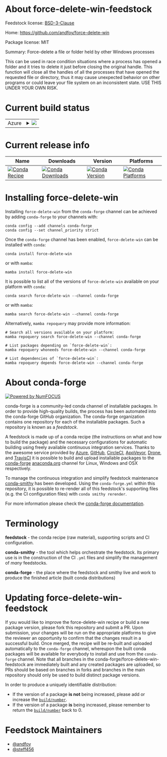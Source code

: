 About force-delete-win-feedstock
================================

Feedstock license: [BSD-3-Clause](https://github.com/conda-forge/force-delete-win-feedstock/blob/main/LICENSE.txt)

Home: https://github.com/andfoy/force-delete-win

Package license: MIT

Summary: Force-delete a file or folder held by other Windows processes

This can be used in race condition situations where a process has opened a
folder and it tries to delete it just before closing the original handle.
This function will close all the handles of all the processes that have
opened the requested file or directory, thus it may cause unexpected
behavior on other programs or could leave your file system on an
inconsistent state. USE THIS UNDER YOUR OWN RISK.


Current build status
====================


<table>
    
  <tr>
    <td>Azure</td>
    <td>
      <details>
        <summary>
          <a href="https://dev.azure.com/conda-forge/feedstock-builds/_build/latest?definitionId=17832&branchName=main">
            <img src="https://dev.azure.com/conda-forge/feedstock-builds/_apis/build/status/force-delete-win-feedstock?branchName=main">
          </a>
        </summary>
        <table>
          <thead><tr><th>Variant</th><th>Status</th></tr></thead>
          <tbody><tr>
              <td>win_64_python3.10.____cpython</td>
              <td>
                <a href="https://dev.azure.com/conda-forge/feedstock-builds/_build/latest?definitionId=17832&branchName=main">
                  <img src="https://dev.azure.com/conda-forge/feedstock-builds/_apis/build/status/force-delete-win-feedstock?branchName=main&jobName=win&configuration=win%20win_64_python3.10.____cpython" alt="variant">
                </a>
              </td>
            </tr><tr>
              <td>win_64_python3.11.____cpython</td>
              <td>
                <a href="https://dev.azure.com/conda-forge/feedstock-builds/_build/latest?definitionId=17832&branchName=main">
                  <img src="https://dev.azure.com/conda-forge/feedstock-builds/_apis/build/status/force-delete-win-feedstock?branchName=main&jobName=win&configuration=win%20win_64_python3.11.____cpython" alt="variant">
                </a>
              </td>
            </tr><tr>
              <td>win_64_python3.12.____cpython</td>
              <td>
                <a href="https://dev.azure.com/conda-forge/feedstock-builds/_build/latest?definitionId=17832&branchName=main">
                  <img src="https://dev.azure.com/conda-forge/feedstock-builds/_apis/build/status/force-delete-win-feedstock?branchName=main&jobName=win&configuration=win%20win_64_python3.12.____cpython" alt="variant">
                </a>
              </td>
            </tr><tr>
              <td>win_64_python3.13.____cp313</td>
              <td>
                <a href="https://dev.azure.com/conda-forge/feedstock-builds/_build/latest?definitionId=17832&branchName=main">
                  <img src="https://dev.azure.com/conda-forge/feedstock-builds/_apis/build/status/force-delete-win-feedstock?branchName=main&jobName=win&configuration=win%20win_64_python3.13.____cp313" alt="variant">
                </a>
              </td>
            </tr><tr>
              <td>win_64_python3.9.____cpython</td>
              <td>
                <a href="https://dev.azure.com/conda-forge/feedstock-builds/_build/latest?definitionId=17832&branchName=main">
                  <img src="https://dev.azure.com/conda-forge/feedstock-builds/_apis/build/status/force-delete-win-feedstock?branchName=main&jobName=win&configuration=win%20win_64_python3.9.____cpython" alt="variant">
                </a>
              </td>
            </tr>
          </tbody>
        </table>
      </details>
    </td>
  </tr>
</table>

Current release info
====================

| Name | Downloads | Version | Platforms |
| --- | --- | --- | --- |
| [![Conda Recipe](https://img.shields.io/badge/recipe-force--delete--win-green.svg)](https://anaconda.org/conda-forge/force-delete-win) | [![Conda Downloads](https://img.shields.io/conda/dn/conda-forge/force-delete-win.svg)](https://anaconda.org/conda-forge/force-delete-win) | [![Conda Version](https://img.shields.io/conda/vn/conda-forge/force-delete-win.svg)](https://anaconda.org/conda-forge/force-delete-win) | [![Conda Platforms](https://img.shields.io/conda/pn/conda-forge/force-delete-win.svg)](https://anaconda.org/conda-forge/force-delete-win) |

Installing force-delete-win
===========================

Installing `force-delete-win` from the `conda-forge` channel can be achieved by adding `conda-forge` to your channels with:

```
conda config --add channels conda-forge
conda config --set channel_priority strict
```

Once the `conda-forge` channel has been enabled, `force-delete-win` can be installed with `conda`:

```
conda install force-delete-win
```

or with `mamba`:

```
mamba install force-delete-win
```

It is possible to list all of the versions of `force-delete-win` available on your platform with `conda`:

```
conda search force-delete-win --channel conda-forge
```

or with `mamba`:

```
mamba search force-delete-win --channel conda-forge
```

Alternatively, `mamba repoquery` may provide more information:

```
# Search all versions available on your platform:
mamba repoquery search force-delete-win --channel conda-forge

# List packages depending on `force-delete-win`:
mamba repoquery whoneeds force-delete-win --channel conda-forge

# List dependencies of `force-delete-win`:
mamba repoquery depends force-delete-win --channel conda-forge
```


About conda-forge
=================

[![Powered by
NumFOCUS](https://img.shields.io/badge/powered%20by-NumFOCUS-orange.svg?style=flat&colorA=E1523D&colorB=007D8A)](https://numfocus.org)

conda-forge is a community-led conda channel of installable packages.
In order to provide high-quality builds, the process has been automated into the
conda-forge GitHub organization. The conda-forge organization contains one repository
for each of the installable packages. Such a repository is known as a *feedstock*.

A feedstock is made up of a conda recipe (the instructions on what and how to build
the package) and the necessary configurations for automatic building using freely
available continuous integration services. Thanks to the awesome service provided by
[Azure](https://azure.microsoft.com/en-us/services/devops/), [GitHub](https://github.com/),
[CircleCI](https://circleci.com/), [AppVeyor](https://www.appveyor.com/),
[Drone](https://cloud.drone.io/welcome), and [TravisCI](https://travis-ci.com/)
it is possible to build and upload installable packages to the
[conda-forge](https://anaconda.org/conda-forge) [anaconda.org](https://anaconda.org/)
channel for Linux, Windows and OSX respectively.

To manage the continuous integration and simplify feedstock maintenance
[conda-smithy](https://github.com/conda-forge/conda-smithy) has been developed.
Using the ``conda-forge.yml`` within this repository, it is possible to re-render all of
this feedstock's supporting files (e.g. the CI configuration files) with ``conda smithy rerender``.

For more information please check the [conda-forge documentation](https://conda-forge.org/docs/).

Terminology
===========

**feedstock** - the conda recipe (raw material), supporting scripts and CI configuration.

**conda-smithy** - the tool which helps orchestrate the feedstock.
                   Its primary use is in the construction of the CI ``.yml`` files
                   and simplify the management of *many* feedstocks.

**conda-forge** - the place where the feedstock and smithy live and work to
                  produce the finished article (built conda distributions)


Updating force-delete-win-feedstock
===================================

If you would like to improve the force-delete-win recipe or build a new
package version, please fork this repository and submit a PR. Upon submission,
your changes will be run on the appropriate platforms to give the reviewer an
opportunity to confirm that the changes result in a successful build. Once
merged, the recipe will be re-built and uploaded automatically to the
`conda-forge` channel, whereupon the built conda packages will be available for
everybody to install and use from the `conda-forge` channel.
Note that all branches in the conda-forge/force-delete-win-feedstock are
immediately built and any created packages are uploaded, so PRs should be based
on branches in forks and branches in the main repository should only be used to
build distinct package versions.

In order to produce a uniquely identifiable distribution:
 * If the version of a package **is not** being increased, please add or increase
   the [``build/number``](https://docs.conda.io/projects/conda-build/en/latest/resources/define-metadata.html#build-number-and-string).
 * If the version of a package **is** being increased, please remember to return
   the [``build/number``](https://docs.conda.io/projects/conda-build/en/latest/resources/define-metadata.html#build-number-and-string)
   back to 0.

Feedstock Maintainers
=====================

* [@andfoy](https://github.com/andfoy/)
* [@steff456](https://github.com/steff456/)

